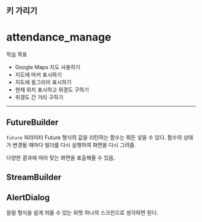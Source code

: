 ## 키 가리기

# attendance_manage

학습 목표

- Google Maps 지도 사용하기
- 지도에 마커 표시하기
- 지도에 동그라미 표시하기
- 현재 위치 표시하고 위경도 구하기
- 위경도 간 거리 구하기

---

## FutureBuilder
`future` 파라미터
    Future 형식의 값을 리턴하는 함수는 뭐든 넣을 수 있다.
    함수의 상태가 변경될 때마다 빌더를 다시 실행하여 화면을 다시 그려줌. 

다양한 결과에 따라 맞는 화면을 표출해줄 수 있음.


## StreamBuilder


## AlertDialog
알람 형식을 쉽게 띄울 수 있는 위젯
하나의 스크린으로 생각하면 된다.
